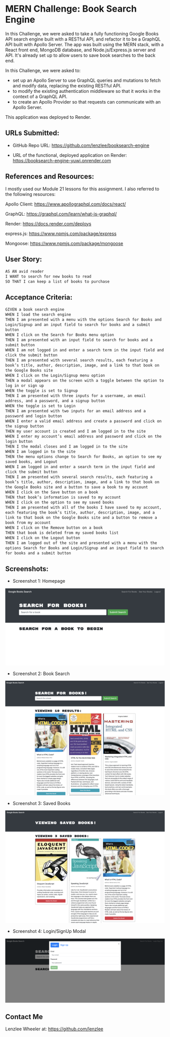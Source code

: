 # MERN Challenge: Book Search Engine

In this Challenge, we were asked to take a fully functioning Google Books API search engine built with a RESTful API, and refactor it to be a GraphQL API built with Apollo Server. The app was built using the MERN stack, with a React front end, MongoDB database, and Node.js/Express.js server and API. It's already set up to allow users to save book searches to the back end.

In this Challenge, we were asked to: 
* set up an Apollo Server to use GraphQL queries and mutations to fetch and modify data, replacing the existing RESTful API. 
* to modify the existing authentication middleware so that it works in the context of a GraphQL API. 
* to create an Apollo Provider so that requests can communicate with an Apollo Server.

This application was deployed to Render.

## URLs Submitted:

* GitHub Repo URL: https://github.com/lenzlee/booksearch-engine

* URL of the functional, deployed application on Render: https://booksearch-engine-yuwi.onrender.com

## References and Resources: 
I mostly used our Module 21 lessons for this assignment. I also referred to the following resources:

Apollo Client: https://www.apollographql.com/docs/react/

GraphQL: https://graphql.com/learn/what-is-graphql/

Render: https://docs.render.com/deploys

express.js: https://www.npmjs.com/package/express

Mongoose: https://www.npmjs.com/package/mongoose

## User Story:

```
AS AN avid reader
I WANT to search for new books to read
SO THAT I can keep a list of books to purchase
```

## Acceptance Criteria:

```
GIVEN a book search engine
WHEN I load the search engine
THEN I am presented with a menu with the options Search for Books and Login/Signup and an input field to search for books and a submit button
WHEN I click on the Search for Books menu option
THEN I am presented with an input field to search for books and a submit button
WHEN I am not logged in and enter a search term in the input field and click the submit button
THEN I am presented with several search results, each featuring a book’s title, author, description, image, and a link to that book on the Google Books site
WHEN I click on the Login/Signup menu option
THEN a modal appears on the screen with a toggle between the option to log in or sign up
WHEN the toggle is set to Signup
THEN I am presented with three inputs for a username, an email address, and a password, and a signup button
WHEN the toggle is set to Login
THEN I am presented with two inputs for an email address and a password and login button
WHEN I enter a valid email address and create a password and click on the signup button
THEN my user account is created and I am logged in to the site
WHEN I enter my account’s email address and password and click on the login button
THEN I the modal closes and I am logged in to the site
WHEN I am logged in to the site
THEN the menu options change to Search for Books, an option to see my saved books, and Logout
WHEN I am logged in and enter a search term in the input field and click the submit button
THEN I am presented with several search results, each featuring a book’s title, author, description, image, and a link to that book on the Google Books site and a button to save a book to my account
WHEN I click on the Save button on a book
THEN that book’s information is saved to my account
WHEN I click on the option to see my saved books
THEN I am presented with all of the books I have saved to my account, each featuring the book’s title, author, description, image, and a link to that book on the Google Books site and a button to remove a book from my account
WHEN I click on the Remove button on a book
THEN that book is deleted from my saved books list
WHEN I click on the Logout button
THEN I am logged out of the site and presented with a menu with the options Search for Books and Login/Signup and an input field to search for books and a submit button
```

## Screenshots:

* Screenshot 1: Homepage

![Screenshot 1 | Homepage](./screenshots/homepage.png)

* Screenshot 2: Book Search

![Screenshot 2 | Book Search](./screenshots/BookSearch.png)

* Screenshot 3: Saved Books

![Screenshot 3 | Saved Books](./screenshots/SavedBooks.png)

* Screenshot 4: Login/SignUp Modal

![Screenshot 4 | Login/SignUp Modal](./screenshots/Modal-Login-SignUp.png)

## Contact Me
Lenzlee Wheeler at: https://github.com/lenzlee 